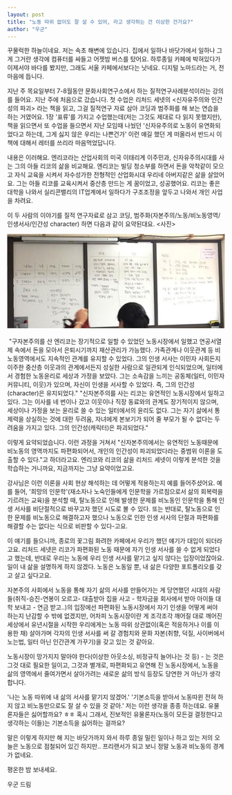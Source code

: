 ```yaml
---
layout: post
title: "노동 따위 없이도 잘 살 수 있어, 라고 생각하는 건 이상한 건가요?"
author: "우군"
---
```


꾸물럭한 하늘이네요. 저는 속초 해변에 있습니다. 
집에서 일하나 바닷가에서 일하나 그게 그거란 생각에 컴퓨터를 싸들고 어젯밤 버스를 탔어요. 하루종일 카페에 박혀있다가 이제서야 바다를 봤지만, 그래도 서울 카페에서보다는 낫네요. 디지털 노마드라는 거, 전 마음에 듭니다. 

지난 주 목요일부터 7-8월동안 문화사회연구소에서 하는 질적연구사례분석이라는 강의를 들어요. 지난 주에 처음으로 갔습니다. 첫 수업은 리처드 세넷의 <신자유주의와 인간성의 파괴> 라는 책을 읽고, 그걸 질적연구 자료 삼아 코딩과 범주화를 해 보는 연습을 하는 거였어요. 1장 '표류'를 가지고 수업했는데(저는 그것도 제대로 다 읽지 못했지만), 책을 읽으면서 또 수업을 들으면서 지난 모임때 나눴던 '신자유주의로 노동이 유연화되었다고 하는데, 그게 싫지 않은 우리는 나쁜건가' 이런 얘길 했던 게 떠올라서 반드시 이 책에 대해서 레터를 쓰리라 마음먹었답니다.

내용은 이러해요. 엔리코라는 산업사회의 미국 이태리계 이주민과, 신자유주의시대를 사는 그의 아들 리코의 삶을 비교해요. 엔리코는 빌딩 청소부를 하면서 돈을 악착같이 모으고 자식 교육을 시켜서 자수성가한 전형적인 산업화시대 우리네 아버지같은 삶을 살았어요. 그는 아들 리코를 교육시켜서 중산층 만드는 게 꿈이었고, 성공했어요. 리코는 좋은 대학을 나와서 실리콘밸리의 IT업계에서 일하다가 구조조정을 앞두고 나와서 개인 사업을 차려요. 

이 두 사람의 이야기를 질적 연구자료로 삼고 코딩, 범주화(자본주의/노동/비노동영역/ 인생서사/인간성 character) 하면 다음과 같이 요약된대요. <사진>

![코딩](/assets/images/noname01.jpg)

​
"구자본주의를 산 엔리코는 장기적으로 일할 수 있었던 노동시장에서 일했고 연공서열제 속에서 돈을 모아서 은퇴시기까지 재산관리가 가능했다. 가족관계나 이웃관계 등 비노동영역에서도 지속적인 관계를 유지할 수 있었다. 그의 인생 서사는 이민자 사회든지 이주한 중산층 이웃과의 관계에서든지 성실한 사람으로 일관되게 인식되었으며, 일터에서 경험한 노동윤리로 세상과 가정을 보았다. 그는 소속감을 느끼는 공동체(일터, 이민자 커뮤니티, 이웃)가 있으며, 자신이 인생을 서사할 수 있었다. 즉, 그의 인간성(character)은 유지되었다."
"신자본주의를 사는 리코는 유연적인 노동시장에서 일하고 있다. 그는 이사를 네 번이나 갔고 이웃이나 직장 동료와의 관계도 장기적이지 않으며, 세상이나 가정을 보는 윤리로 쓸 수 있는 일터에서의 윤리도 없다. 그는 자기 삶에서 통제력을 상실하는 것에 대한 두려움, 자녀에게 본보기가 되어 줄 부모가 될 수 없다는 두려움을 가지고 있다. 그의 인간성(캐릭터)은 파괴되었다."

이렇게 요약되었습니다. 
이런 과정을 거쳐서 "신자본주의에서는 유연적인 노동때문에 비노동의 영역까지도 파편화되어서, 개인의 인간성이 파괴되었다라는 중범위 이론을 도출할 수 있다."고 하더라고요. 
엔리코와 리코의 삶을 리처드 세넷이 이렇게 분석한 것을 학습하는 거니까요, 지금까지는 그냥 요약이었고요. 

강사님은 이런 이론을 사회 현상 해석하는 데 어떻게 적용하는지 예를 들어주셨어요. 예를 들어,  '희망의 인문학'(재소자나 노숙인들에게 인문학을 가르침으로서 삶의 회복력을 기르려는 교육)을 분석할 때, 탈노동으로 인해 발생한 문제를 비노동인 인문학을 통해 인생 서사를 비단절적으로 바꾸고자 했던 시도로 볼 수 있다. 또는 반대로, 탈노동으로 인한 문제를 비노동으로 해결하고자 했으나 노동으로 인한 인생 서사의 단절과 파편화를 해결할 수는 없다는 식으로 비판할 수 있다-고요. 

이 얘기를 들으니까, 종로의 꽃그림 화려한 카페에서 우리가 했던 얘기가 대입이 되더라고요. 리처드 세넷은 리코가 파편화된 노동 때문에 자기 인생 서사를 쓸 수 없게 되었다고 했는데, 반대로 우리는 노동에 우리 인생 서사를 맡기고 싶지 않다는 입장이었잖아요. 일이 내 삶을 설명하게 하지 않겠다. 노동은 노동일 뿐, 내 삶은 다양한 포트폴리오를 갖고 살고 싶다고요. 

자본주의 사회에서 노동을 통해 자기 삶의 서사를 만들어가는 게 당연했던 시대의 사람들(취직-승진-연봉이 오르고- 대출받아 집을 사고 - 학자금을 회사에서 받아 아이들 대학 보내고 - 연금 받고..)의 입장에선 파편화된 노동시장에서 자기 인생을 어떻게 써야 하는지 난감할 수 밖에 없겠지만, 어차피 노동시장이란 게 조각조각 깨어질 대로 깨어진 세상에서 유년시절을 시작한 우리에게는 노동 따위 상관없이(혹은 적응하거나 이를 이용한 채) 살아가며 각자의 인생 서사를 써 갈 경험치와 문화 자본(취향, 덕질, 사이버에서 노는법, 일터 아닌 인간관계 가꾸기)을 갖고 있는 것 같아요. 

노동시장이 망가지지 말아야 한다(이상한 아웃소싱, 비정규직 늘어나는 것 등) - 는 것은 그것 대로 필요한 일이고,
그것과 별개로, 파편화되고 유연해 진 노동시장에서, 노동을 삶의 영역에서 줄여가면서 살아가려는 새로운 삶의 방식 등장도 당연한 거 아닌가 생각합니다.

'나는 노동 따위에 내 삶의 서사를 맡기지 않겠어.' 
'기본소득을 받아서 노동따윈 전혀 하지 않고 비노동만으로도 잘 살 수 있을 것 같아.' 
저는 이런 생각을 종종 하는데요. 
유물론자들은 싫어할까요? ㅎㅎ 혹시 그래서, 진보적인 유물론자(노동이 모든걸 결정한다고 생각하는 이들)는 기본소득을 싫어하는 걸까요? 


말은 이렇게 하지만
해 지는 바닷가까지 와서
하루 종일 밀린 일이나 하고 있는 저의 오늘은 노동으로 점철되어 있긴 하지만.. 프리랜서가 되고 보니 정말 노동과 비노동의 경계가 없네요. 
 
평온한 밤 보내세요. 


우군 드림